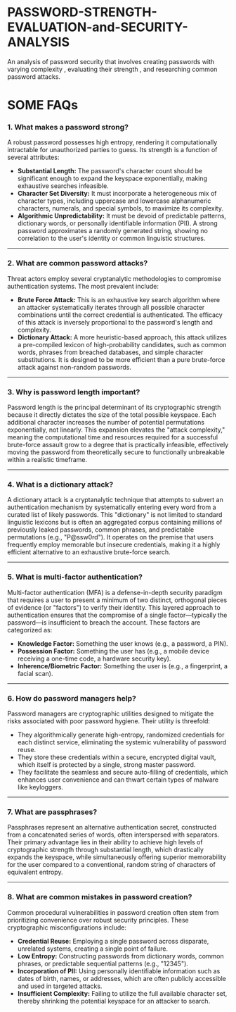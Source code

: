 # PASSWORD-STRENGTH-EVALUATION-and-SECURITY-ANALYSIS
An analysis of password security that involves creating passwords with varying complexity , evaluating their strength , and researching common password attacks.



# SOME FAQs

### **1. What makes a password strong?**

A robust password possesses high entropy, rendering it computationally intractable for unauthorized parties to guess. Its strength is a function of several attributes:
* **Substantial Length:** The password's character count should be significant enough to expand the keyspace exponentially, making exhaustive searches infeasible.
* **Character Set Diversity:** It must incorporate a heterogeneous mix of character types, including uppercase and lowercase alphanumeric characters, numerals, and special symbols, to maximize its complexity.
* **Algorithmic Unpredictability:** It must be devoid of predictable patterns, dictionary words, or personally identifiable information (PII). A strong password approximates a randomly generated string, showing no correlation to the user's identity or common linguistic structures.

---
### **2. What are common password attacks?**

Threat actors employ several cryptanalytic methodologies to compromise authentication systems. The most prevalent include:
* **Brute Force Attack:** This is an exhaustive key search algorithm where an attacker systematically iterates through all possible character combinations until the correct credential is authenticated. The efficacy of this attack is inversely proportional to the password's length and complexity.
* **Dictionary Attack:** A more heuristic-based approach, this attack utilizes a pre-compiled lexicon of high-probability candidates, such as common words, phrases from breached databases, and simple character substitutions.  It is designed to be more efficient than a pure brute-force attack against non-random passwords. 

---
### **3. Why is password length important?**

Password length is the principal determinant of its cryptographic strength because it directly dictates the size of the total possible keyspace. Each additional character increases the number of potential permutations exponentially, not linearly. This expansion elevates the "attack complexity," meaning the computational time and resources required for a successful brute-force assault grow to a degree that is practically infeasible, effectively moving the password from theoretically secure to functionally unbreakable within a realistic timeframe. 

---
### **4. What is a dictionary attack?**

A dictionary attack is a cryptanalytic technique that attempts to subvert an authentication mechanism by systematically entering every word from a curated list of likely passwords. This "dictionary" is not limited to standard linguistic lexicons but is often an aggregated corpus containing millions of previously leaked passwords, common phrases, and predictable permutations (e.g., "P@ssw0rd"). It operates on the premise that users frequently employ memorable but insecure credentials, making it a highly efficient alternative to an exhaustive brute-force search.

---
### **5. What is multi-factor authentication?**

Multi-factor authentication (MFA) is a defense-in-depth security paradigm that requires a user to present a minimum of two distinct, orthogonal pieces of evidence (or "factors") to verify their identity.  This layered approach to authentication ensures that the compromise of a single factor—typically the password—is insufficient to breach the account. These factors are categorized as:
* **Knowledge Factor:** Something the user knows (e.g., a password, a PIN).
* **Possession Factor:** Something the user has (e.g., a mobile device receiving a one-time code, a hardware security key).
* **Inherence/Biometric Factor:** Something the user is (e.g., a fingerprint, a facial scan).

---
### **6. How do password managers help?**

Password managers are cryptographic utilities designed to mitigate the risks associated with poor password hygiene. Their utility is threefold:
* They algorithmically generate high-entropy, randomized credentials for each distinct service, eliminating the systemic vulnerability of password reuse.
* They store these credentials within a secure, encrypted digital vault, which itself is protected by a single, strong master password.
* They facilitate the seamless and secure auto-filling of credentials, which enhances user convenience and can thwart certain types of malware like keyloggers.

---
### **7. What are passphrases?**

Passphrases represent an alternative authentication secret, constructed from a concatenated series of words, often interspersed with separators. Their primary advantage lies in their ability to achieve high levels of cryptographic strength through substantial length, which drastically expands the keyspace, while simultaneously offering superior memorability for the user compared to a conventional, random string of characters of equivalent entropy.

---
### **8. What are common mistakes in password creation?**

Common procedural vulnerabilities in password creation often stem from prioritizing convenience over robust security principles. These cryptographic misconfigurations include:
* **Credential Reuse:** Employing a single password across disparate, unrelated systems, creating a single point of failure.
* **Low Entropy:** Constructing passwords from dictionary words, common phrases, or predictable sequential patterns (e.g., "12345"). 
* **Incorporation of PII:** Using personally identifiable information such as dates of birth, names, or addresses, which are often publicly accessible and used in targeted attacks.
* **Insufficient Complexity:** Failing to utilize the full available character set, thereby shrinking the potential keyspace for an attacker to search. 
